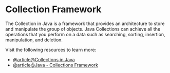 # Collection Framework

The Collection in Java is a framework that provides an architecture to store and manipulate the group of objects. Java Collections can achieve all the operations that you perform on a data such as searching, sorting, insertion, manipulation, and deletion.

Visit the following resources to learn more:

- [@article@Collections in Java](https://www.javatpoint.com/collections-in-java)
- [@article@Java - Collections Framework](https://www.tutorialspoint.com/java/java_collections.htm)
